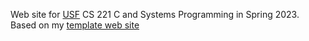 Web site for [USF](https://www.cs.usfca.edu) CS 221 C and Systems Programming in Spring 2023. Based on my [template web site](https://github.com/phpeterson-usf/site)
